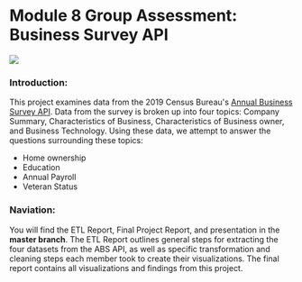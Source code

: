 # Module 8 Group Assessment: Business Survey API

![](https://www.salesforce.com/content/dam/blogs/ca/Blog%20Posts/the-business-benefits-of-complementary-partnerships-open-graph.png)

### **Introduction**:
This project examines data from the 2019 Census Bureau's [Annual Business Survey API](https://www.census.gov/data/developers/data-sets/abs.2019.html#list-tab-ZS1BWQ73R87352G51R). Data from the survey is broken up into four topics: Company Summary, Characteristics of Business, Characteristics of Business owner, and Business Technology. Using these data, we attempt to answer the questions surrounding these topics:
- Home ownership
- Education
- Annual Payroll
- Veteran Status

### **Naviation**:
You will find the ETL Report, Final Project Report, and presentation in the **master branch**. The ETL Report outlines general steps for extracting the four datasets from the ABS API, as well as specific transformation and cleaning steps each member took to create their visualizations. The final report contains all visualizations and findings from this project.
